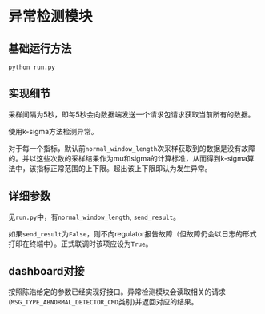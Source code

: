 # 异常检测模块

## 基础运行方法

```shell
python run.py
```

## 实现细节
采样间隔为5秒，即每5秒会向数据端发送一个请求包请求获取当前所有的数据。

使用k-sigma方法检测异常。

对于每一个指标，默认前`normal_window_length`次采样获取到的数据是没有故障的。并以这些次数的采样结果作为mu和sigma的计算标准，从而得到k-sigma算法中，该指标正常范围的上下限。超出该上下限即认为发生异常。

## 详细参数
见`run.py`中，有`normal_window_length`, `send_result`。

如果`send_result`为`False`，则不向regulator报告故障（但故障仍会以日志的形式打印在终端中）。正式联调时该项应设为`True`。

## dashboard对接
按照陈浩给定的参数已经实现好接口。异常检测模块会读取相关的请求(`MSG_TYPE_ABNORMAL_DETECTOR_CMD`类别)并返回对应的结果。